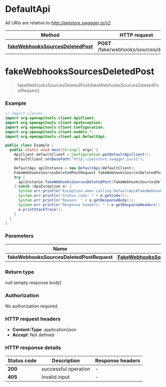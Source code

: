 # DefaultApi

All URIs are relative to *http://petstore.swagger.io/v2*

| Method | HTTP request | Description |
|------------- | ------------- | -------------|
| [**fakeWebhooksSourcesDeletedPost**](DefaultApi.md#fakeWebhooksSourcesDeletedPost) | **POST** /fake/webhooks/sources/deleted |  |


<a id="fakeWebhooksSourcesDeletedPost"></a>
# **fakeWebhooksSourcesDeletedPost**
> fakeWebhooksSourcesDeletedPost(fakeWebhooksSourcesDeletedPostRequest)



### Example
```java
// Import classes:
import org.openapitools.client.ApiClient;
import org.openapitools.client.ApiException;
import org.openapitools.client.Configuration;
import org.openapitools.client.models.*;
import org.openapitools.client.api.DefaultApi;

public class Example {
  public static void main(String[] args) {
    ApiClient defaultClient = Configuration.getDefaultApiClient();
    defaultClient.setBasePath("http://petstore.swagger.io/v2");

    DefaultApi apiInstance = new DefaultApi(defaultClient);
    FakeWebhooksSourcesDeletedPostRequest fakeWebhooksSourcesDeletedPostRequest = new FakeWebhooksSourcesDeletedPostRequest(); // FakeWebhooksSourcesDeletedPostRequest | 
    try {
      apiInstance.fakeWebhooksSourcesDeletedPost(fakeWebhooksSourcesDeletedPostRequest);
    } catch (ApiException e) {
      System.err.println("Exception when calling DefaultApi#fakeWebhooksSourcesDeletedPost");
      System.err.println("Status code: " + e.getCode());
      System.err.println("Reason: " + e.getResponseBody());
      System.err.println("Response headers: " + e.getResponseHeaders());
      e.printStackTrace();
    }
  }
}
```

### Parameters

| Name | Type | Description  | Notes |
|------------- | ------------- | ------------- | -------------|
| **fakeWebhooksSourcesDeletedPostRequest** | [**FakeWebhooksSourcesDeletedPostRequest**](FakeWebhooksSourcesDeletedPostRequest.md)|  | [optional] |

### Return type

null (empty response body)

### Authorization

No authorization required

### HTTP request headers

 - **Content-Type**: application/json
 - **Accept**: Not defined

### HTTP response details
| Status code | Description | Response headers |
|-------------|-------------|------------------|
| **200** | successful operation |  -  |
| **405** | Invalid input |  -  |

